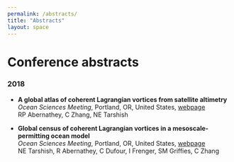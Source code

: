 ```yaml
---
permalink: /abstracts/
title: "Abstracts"
layout: space
---
```

# Conference abstracts

### 2018

*  **A global atlas of coherent Lagrangian vortices from satellite altimetry**  
   *Ocean Sciences Meeting*, Portland, OR, United States, [webpage][w1]  
   RP Abernathey, C Zhang, NE Tarshish

   [w1]: https://agu.confex.com/agu/os18/preliminaryview.cgi/Paper320231.html
*  **Global census of coherent Lagrangian vortices in a mesoscale-permitting ocean model**  
   *Ocean Sciences Meeting*, Portland, OR, United States, [webpage][w2]  
   NE Tarshish, R Abernathey, C Dufour, I Frenger, SM Griffies, C Zhang

   [w2]: https://agu.confex.com/agu/os18/preliminaryview.cgi/Paper321716.html
